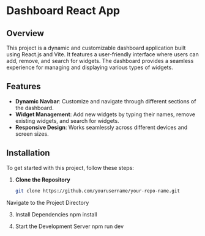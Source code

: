 # Dashboard React App

## Overview

This project is a dynamic and customizable dashboard application built using React.js and Vite. It features a user-friendly interface where users can add, remove, and search for widgets. The dashboard provides a seamless experience for managing and displaying various types of widgets.

## Features

- **Dynamic Navbar**: Customize and navigate through different sections of the dashboard.
- **Widget Management**: Add new widgets by typing their names, remove existing widgets, and search for widgets.
- **Responsive Design**: Works seamlessly across different devices and screen sizes.

## Installation

To get started with this project, follow these steps:

1. **Clone the Repository**

   ```bash
   git clone https://github.com/yourusername/your-repo-name.git
Navigate to the Project Directory

3. Install Dependencies
npm install

4. Start the Development Server
npm run dev
